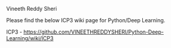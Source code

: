 Vineeth Reddy Sheri

Please find the below ICP3 wiki page for Python/Deep Learning.

ICP3 - https://github.com/VINEETHREDDYSHERI/Python-Deep-Learning/wiki/ICP3
